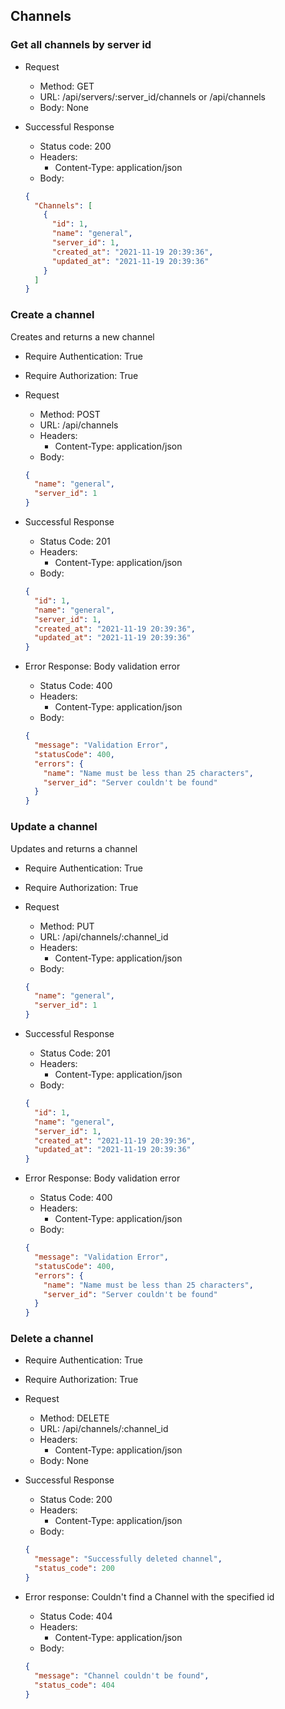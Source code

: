 ## Channels

### Get all channels by server id

- Request

  - Method: GET
  - URL: /api/servers/:server_id/channels or /api/channels
  - Body: None

- Successful Response

  - Status code: 200
  - Headers:
    - Content-Type: application/json
  - Body:

  ```json
  {
    "Channels": [
      {
        "id": 1,
        "name": "general",
        "server_id": 1,
        "created_at": "2021-11-19 20:39:36",
        "updated_at": "2021-11-19 20:39:36"
      }
    ]
  }
  ```

### Create a channel

Creates and returns a new channel

- Require Authentication: True
- Require Authorization: True
- Request

  - Method: POST
  - URL: /api/channels
  - Headers:
    - Content-Type: application/json
  - Body:

  ```json
  {
    "name": "general",
    "server_id": 1
  }
  ```

- Successful Response

  - Status Code: 201
  - Headers:
    - Content-Type: application/json
  - Body:

  ```json
  {
    "id": 1,
    "name": "general",
    "server_id": 1,
    "created_at": "2021-11-19 20:39:36",
    "updated_at": "2021-11-19 20:39:36"
  }
  ```

* Error Response: Body validation error

  - Status Code: 400
  - Headers:
    - Content-Type: application/json
  - Body:

  ```json
  {
    "message": "Validation Error",
    "statusCode": 400,
    "errors": {
      "name": "Name must be less than 25 characters",
      "server_id": "Server couldn't be found"
    }
  }
  ```

### Update a channel

Updates and returns a channel

- Require Authentication: True
- Require Authorization: True
- Request

  - Method: PUT
  - URL: /api/channels/:channel_id
  - Headers:
    - Content-Type: application/json
  - Body:

  ```json
  {
    "name": "general",
    "server_id": 1
  }
  ```

- Successful Response

  - Status Code: 201
  - Headers:
    - Content-Type: application/json
  - Body:

  ```json
  {
    "id": 1,
    "name": "general",
    "server_id": 1,
    "created_at": "2021-11-19 20:39:36",
    "updated_at": "2021-11-19 20:39:36"
  }
  ```

* Error Response: Body validation error

  - Status Code: 400
  - Headers:
    - Content-Type: application/json
  - Body:

  ```json
  {
    "message": "Validation Error",
    "statusCode": 400,
    "errors": {
      "name": "Name must be less than 25 characters",
      "server_id": "Server couldn't be found"
    }
  }
  ```

### Delete a channel

- Require Authentication: True
- Require Authorization: True
- Request

  - Method: DELETE
  - URL: /api/channels/:channel_id
  - Headers:
    - Content-Type: application/json
  - Body: None

- Successful Response

  - Status Code: 200
  - Headers:
    - Content-Type: application/json
  - Body:

  ```json
  {
    "message": "Successfully deleted channel",
    "status_code": 200
  }
  ```

* Error response: Couldn't find a Channel with the specified id

  - Status Code: 404
  - Headers:
    - Content-Type: application/json
  - Body:

  ```json
  {
    "message": "Channel couldn't be found",
    "status_code": 404
  }
  ```
